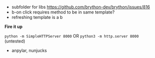 - subfolder for libs https://github.com/brython-dev/brython/issues/816
- b-on click requires method to be in same template?
- refreshing template is a b

**Fire it up**

```python -m SimpleHTTPServer 8000```
OR
```python3 -m http.server 8000``` (untested)

- anpylar, nunjucks